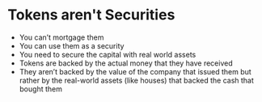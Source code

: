 # Tokens aren't Securities
- You can’t mortgage them
- You can use them as a security
- You need to secure the capital with real world assets
- Tokens are backed by the actual money that they have received
- They aren’t backed by the value of the company that issued them but rather by the real-world assets (like houses) that backed the cash that bought them
